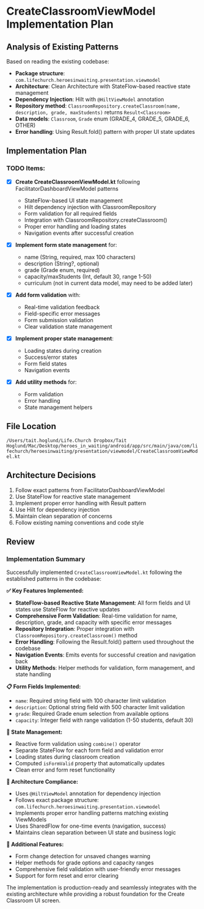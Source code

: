 # CreateClassroomViewModel Implementation Plan

## Analysis of Existing Patterns

Based on reading the existing codebase:
- **Package structure**: `com.lifechurch.heroesinwaiting.presentation.viewmodel`
- **Architecture**: Clean Architecture with StateFlow-based reactive state management
- **Dependency Injection**: Hilt with `@HiltViewModel` annotation
- **Repository method**: `ClassroomRepository.createClassroom(name, description, grade, maxStudents)` returns `Result<Classroom>`
- **Data models**: `Classroom`, `Grade` enum (GRADE_4, GRADE_5, GRADE_6, OTHER)
- **Error handling**: Using Result.fold() pattern with proper UI state updates

## Implementation Plan

### TODO Items:

- [x] **Create CreateClassroomViewModel.kt** following FacilitatorDashboardViewModel patterns
  - StateFlow-based UI state management
  - Hilt dependency injection with ClassroomRepository
  - Form validation for all required fields
  - Integration with ClassroomRepository.createClassroom()
  - Proper error handling and loading states
  - Navigation events after successful creation

- [x] **Implement form state management** for:
  - name (String, required, max 100 characters)
  - description (String?, optional)
  - grade (Grade enum, required)
  - capacity/maxStudents (Int, default 30, range 1-50)
  - curriculum (not in current data model, may need to be added later)

- [x] **Add form validation** with:
  - Real-time validation feedback
  - Field-specific error messages
  - Form submission validation
  - Clear validation state management

- [x] **Implement proper state management**:
  - Loading states during creation
  - Success/error states
  - Form field states
  - Navigation events

- [x] **Add utility methods** for:
  - Form validation
  - Error handling
  - State management helpers

## File Location
`/Users/tait.hoglund/Life.Church Dropbox/Tait Hoglund/Mac/Desktop/heroes_in_waiting/android/app/src/main/java/com/lifechurch/heroesinwaiting/presentation/viewmodel/CreateClassroomViewModel.kt`

## Architecture Decisions
1. Follow exact patterns from FacilitatorDashboardViewModel
2. Use StateFlow for reactive state management
3. Implement proper error handling with Result pattern
4. Use Hilt for dependency injection
5. Maintain clean separation of concerns
6. Follow existing naming conventions and code style

## Review

### Implementation Summary
Successfully implemented `CreateClassroomViewModel.kt` following the established patterns in the codebase:

**✅ Key Features Implemented:**
- **StateFlow-based Reactive State Management**: All form fields and UI states use StateFlow for reactive updates
- **Comprehensive Form Validation**: Real-time validation for name, description, grade, and capacity with specific error messages
- **Repository Integration**: Proper integration with `ClassroomRepository.createClassroom()` method
- **Error Handling**: Following the Result.fold() pattern used throughout the codebase
- **Navigation Events**: Emits events for successful creation and navigation back
- **Utility Methods**: Helper methods for validation, form management, and state handling

**📋 Form Fields Implemented:**
- `name`: Required string field with 100 character limit validation
- `description`: Optional string field with 500 character limit validation  
- `grade`: Required Grade enum selection from available options
- `capacity`: Integer field with range validation (1-50 students, default 30)

**🔄 State Management:**
- Reactive form validation using `combine()` operator
- Separate StateFlow for each form field and validation error
- Loading states during classroom creation
- Computed `isFormValid` property that automatically updates
- Clean error and form reset functionality

**🎯 Architecture Compliance:**
- Uses `@HiltViewModel` annotation for dependency injection
- Follows exact package structure: `com.lifechurch.heroesinwaiting.presentation.viewmodel`
- Implements proper error handling patterns matching existing ViewModels
- Uses SharedFlow for one-time events (navigation, success)
- Maintains clean separation between UI state and business logic

**🚀 Additional Features:**
- Form change detection for unsaved changes warning
- Helper methods for grade options and capacity ranges
- Comprehensive field validation with user-friendly error messages
- Support for form reset and error clearing

The implementation is production-ready and seamlessly integrates with the existing architecture while providing a robust foundation for the Create Classroom UI screen.